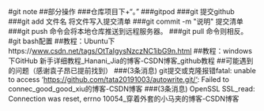 #git note
##部分操作
###仓库项目下+“。”
###gitpod
###git
提交github
###git add 文件名
将文件写入提交清单
###git commit -m "说明"
提交清单
###git push
命令会将本地仓库推送到远程服务器。
###git pull
命令则相反。
#git bash配置
##教程：Ubuntu下https://www.csdn.net/tags/OtTaIgysNzczNC1ibG9n.html
##教程：windows下GitHub 新手详细教程_Hanani_Jia的博客-CSDN博客_github教程
##可能遇到的问题（感谢袁子昂已提前找到）
###(3条消息) git提交或克隆报错fatal: unable to access ‘https://github.com/tata20191003/autowrite.git/‘: Failed to connec_good_good_xiu的博客-CSDN博客
###(3条消息) OpenSSL SSL_read: Connection was reset, errno 10054_穿着外套的小马夹的博客-CSDN博客


